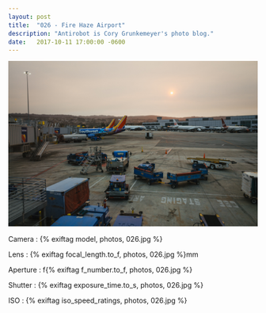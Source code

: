 ```yaml
---
layout: post
title:  "026 - Fire Haze Airport"
description: "Antirobot is Cory Grunkemeyer's photo blog."
date:   2017-10-11 17:00:00 -0600
---
```


![026 - Fire Haze Airport](/photos/026.jpg)

Camera
: {% exiftag model, photos, 026.jpg %}

Lens
: {% exiftag focal_length.to_f, photos, 026.jpg %}mm

Aperture
: f{% exiftag f_number.to_f, photos, 026.jpg %}

Shutter
: {% exiftag exposure_time.to_s, photos, 026.jpg %}

ISO
: {% exiftag iso_speed_ratings, photos, 026.jpg %}
